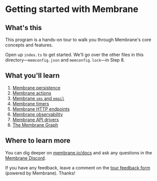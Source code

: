 # Getting started with Membrane

## What's this

This program is a hands-on tour to walk you through Membrane's core concepts and features.

Open up `index.ts` to get started. We'll go over the other files in this directory—`memconfig.json` and `memconfig.lock`—in Step 8.

## What you'll learn

1. [Membrane persistence](./index.ts#L25)
1. [Membrane actions](./index.ts#L47)
1. [Membrane `sms` and `email`](./index.ts#L65)
1. [Membrane timers](./index.ts#L103)
1. [Membrane HTTP endpoints](./index.ts#L124)
1. [Membrane observability](./index.ts#L147)
1. [Membrane API drivers](./index.ts#L161)
1. [The Membrane Graph](./index.ts#L186)

## Where to learn more

You can dig deeper on [membrane.io/docs](https://membrane.io/docs) and ask any questions in the [Membrane Discord](https://discord.gg/xvAtrWPVmY).

If you have any feedback, leave a comment on the [tour feedback form](TODO) (powered by Membrane). Thanks!
